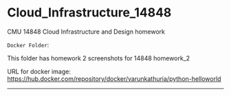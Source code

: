 # Cloud_Infrastructure_14848
CMU 14848 Cloud Infrastructure and Design homework

`Docker Folder`:

This folder has homework 2 screenshots for 14848 homework_2 

URL for docker image: https://hub.docker.com/repository/docker/varunkathuria/python-helloworld
___
